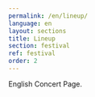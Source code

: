 ```yaml
---
permalink: /en/lineup/
language: en 
layout: sections
title: Lineup
section: festival
ref: festival
order: 2
---
```


English Concert Page.

